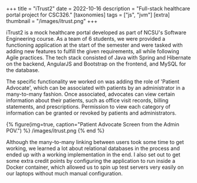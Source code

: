 +++
title = "iTrust2"
date = 2022-10-16
description = "Full-stack healthcare portal project for CSC326."
[taxonomies]
tags = ["js", "jvm"]
[extra]
thumbnail = "/images/itrust.png"
+++



iTrust2 is a mock healthcare portal developed as part of NCSU's Software Engineering course. As a team of 6 students, we were provided a functioning application at the start of the semester and were tasked with adding new features to fulfill the given requirements, all while following Agile practices. The tech stack consisted of Java with Spring and Hibernate on the backend, AngularJS and Bootstrap on the frontend, and MySQL for the database.

The specific functionality we worked on was adding the role of 'Patient Advocate', which can be associated with patients by an administrator in a many-to-many fashion. Once associated, advocates can view certain information about their patients, such as office visit records, billing statements, and prescriptions. Permission to view each category of information can be granted or revoked by patients and administrators. 

{% figure(img=true, caption="Patient Advocate Screen from the Admin POV.") %}
/images/itrust.png
{% end %}

Although the many-to-many linking between users took some time to get working, we learned a lot about relational databases in the process and ended up with a working implementation in the end. I also set out to get some extra credit points by configuring the application to run inside a Docker container, which allowed us to spin up test servers very easily on our laptops without much manual configuration.